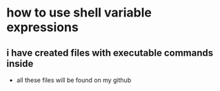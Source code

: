 # how to use shell variable expressions
## i have created files with executable commands inside
* all these files will be found on my github
